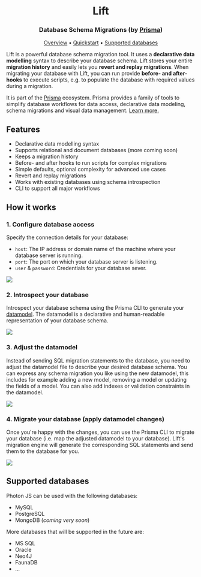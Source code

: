 <p><h1 align="center">Lift</h1></p>
<p><h3 align="center">Database Schema Migrations (by <a href="">Prisma</a>)</h3></p>

<p align="center">
  <a href="#overview">Overview</a> • <a href="#quickstart">Quickstart</a> • <a href="#supported-databases">Supported databases</a> 
</p>


Lift is a powerful database schema migration tool. It uses a **declarative data modelling** syntax to describe your database schema. Lift stores your entire **migration history** and easily lets you **revert and replay migrations**. When migrating your database with Lift, you can run provide **before- and after-hooks** to execute scripts, e.g. to populate the database with required values during a migration.

It is part of the [Prisma]() ecosystem. Prisma provides a family of tools to simplify database workflows for data access, declarative data modeling, schema migrations and visual data management. [Learn more.]()

## Features

- Declarative data modelling syntax
- Supports relational and document databases (more coming soon)
- Keeps a migration history
- Before- and after hooks to run scripts for complex migrations
- Simple defaults, optional complexity for advanced use cases
- Revert and replay migrations
- Works with existing databases using schema introspection
- CLI to support all major workflows

## How it works

### 1. Configure database access

Specify the connection details for your database:

- `host`: The IP address or domain name of the machine where your database server is running.
- `port`: The port on which your database server is listening.
- `user` & `password`: Credentials for your database sever.

![](https://i.imgur.com/UcN3ENI.png)

### 2. Introspect your database

Introspect your database schema using the Prisma CLI to generate your [datamodel](). The datamodel is a declarative and human-readable representation of your database schema.

![](https://i.imgur.com/XkRkwdE.png)

### 3. Adjust the datamodel

Instead of sending SQL migration statements to the database, you need to adjust the datamodel file to describe your desired database schema. You can express any schema migration you like using the new datamodel, this includes for example adding a new model, removing a model or updating the fields of a model. You can also add indexes or validation constraints in the datamodel.

![](https://i.imgur.com/ePrrlHP.png)

### 4. Migrate your database (apply datamodel changes)

Once you're happy with the changes, you can use the Prisma CLI to migrate your database (i.e. map the adjusted datamodel to your database). Lift's migration engine will generate the corresponding SQL statements and send them to the database for you.

![](https://i.imgur.com/L6a5Vqd.png)

## Supported databases

Photon JS can be used with the following databases:

- MySQL
- PostgreSQL
- MongoDB (_coming very soon_)

More databases that will be supported in the future are:

- MS SQL
- Oracle
- Neo4J
- FaunaDB
- ...